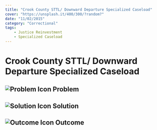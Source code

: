 ```yaml
---
title: "Crook County STTL/ Downward Departure Specialized Caseload"
cover: "https://unsplash.it/400/300/?random?"
date: "11/02/2015"
category: "Correctional"
tags:
    - Justice Reinvestment
    - Specialized Caseload
---
```


# Crook County STTL/ Downward Departure Specialized Caseload

## ![Problem Icon](https://github.com/google/material-design-icons/raw/master/alert/1x_web/ic_error_outline_black_48dp.png "Problem") Problem

## ![Solution Icon](https://github.com/google/material-design-icons/raw/master/action/1x_web/ic_lightbulb_outline_black_48dp.png "Solution") Solution

## ![Outcome Icon](https://github.com/google/material-design-icons/raw/master/action/1x_web/ic_view_list_black_48dp.png "Outcome") Outcome
